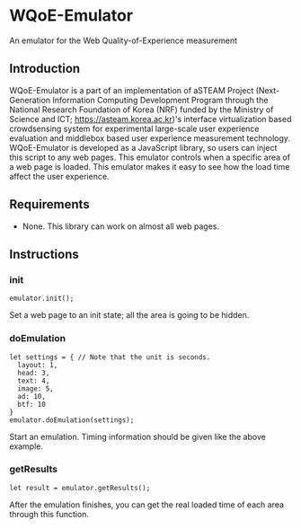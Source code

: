 # WQoE-Emulator
An emulator for the Web Quality-of-Experience measurement

## Introduction
WQoE-Emulator is a part of an implementation of aSTEAM Project (Next-Generation Information Computing Development Program through the National Research Foundation of Korea (NRF) funded by the Ministry of Science and ICT; https://asteam.korea.ac.kr)'s interface virtualization based crowdsensing system for experimental large-scale user experience evaluation and middlebox based user experience measurement technology. WQoE-Emulator is developed as a JavaScript library, so users can inject this script to any web pages. This emulator controls when a specific area of a web page is loaded. This emulator makes it easy to see how the load time affect the user experience.

## Requirements
* None. This library can work on almost all web pages.

## Instructions

### init
```
emulator.init();
```
Set a web page to an init state; all the area is going to be hidden.

### doEmulation
```
let settings = { // Note that the unit is seconds.
  layout: 1,
  head: 3,
  text: 4,
  image: 5,
  ad: 10,
  btf: 10
}
emulator.doEmulation(settings);
```
Start an emulation. Timing information should be given like the above example.

### getResults
```
let result = emulator.getResults();
```
After the emulation finishes, you can get the real loaded time of each area through this function.


